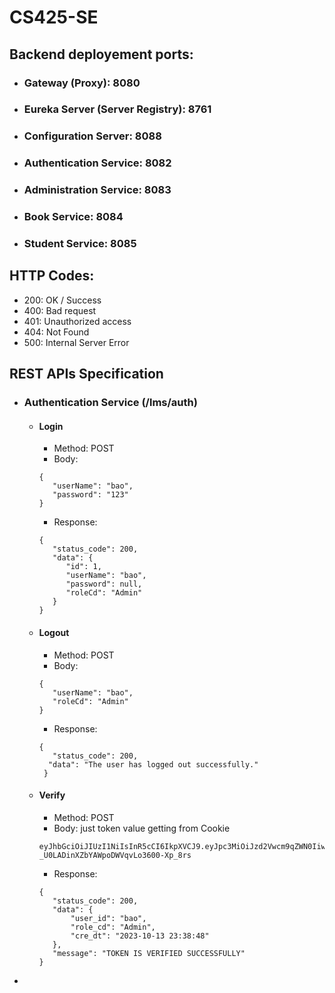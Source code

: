 # CS425-SE


## Backend deployement ports:
 - ### Gateway (Proxy): 8080
 - ### Eureka Server (Server Registry): 8761
 - ### Configuration Server: 8088
 - ### Authentication Service: 8082
 - ### Administration Service: 8083
 - ### Book Service: 8084
 - ### Student Service: 8085

## HTTP Codes:
 - 200: OK / Success
 - 400: Bad request
 - 401: Unauthorized access
 - 404: Not Found
 - 500: Internal Server Error

## REST APIs Specification
 - ### Authentication Service (/lms/auth)
   - #### Login
     - Method: POST
     - Body:
     ```
     {
        "userName": "bao",
        "password": "123"
     }
     ```
     - Response:
     ```
     {
        "status_code": 200,
        "data": {
           "id": 1,
           "userName": "bao",
           "password": null,
           "roleCd": "Admin"
        }
     }
     ```
   - #### Logout
     - Method: POST
     - Body: 
     ```
     {
        "userName": "bao",
        "roleCd": "Admin"
     }
     ```
     - Response:
     ```
     {
        "status_code": 200,
       "data": "The user has logged out successfully."
      }
     ```
   - #### Verify
     - Method: POST
     - Body: just token value getting from Cookie
     ```
     eyJhbGciOiJIUzI1NiIsInR5cCI6IkpXVCJ9.eyJpc3MiOiJzd2Vwcm9qZWN0IiwiaWQiOiJiYW8iLCJyb2xlX2NkIjoiQWRtaW4iLCJjcmVfZHQiOjE2OTcyNTY2MTg4Mjl8.uDiD7act-_U0LADinXZbYAWpoDWVqvLo3600-Xp_8rs
     ```
     - Response:
     ```
     {
        "status_code": 200,
        "data": {
            "user_id": "bao",
            "role_cd": "Admin",
            "cre_dt": "2023-10-13 23:38:48"
        },
        "message": "TOKEN IS VERIFIED SUCCESSFULLY"
     }
     ```
 -  